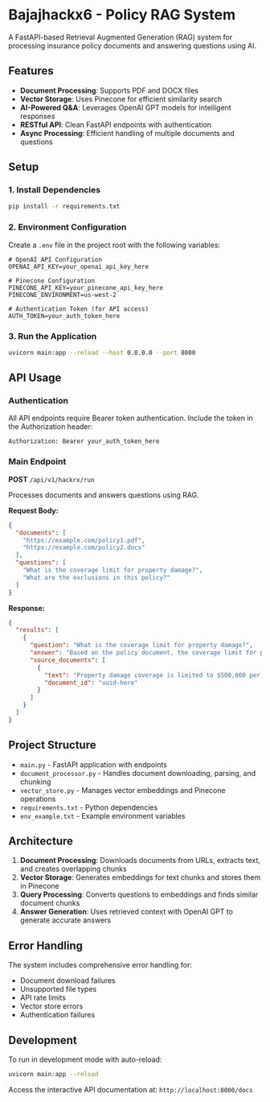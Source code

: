# Bajajhackx6 - Policy RAG System

A FastAPI-based Retrieval Augmented Generation (RAG) system for processing insurance policy documents and answering questions using AI.

## Features

- **Document Processing**: Supports PDF and DOCX files
- **Vector Storage**: Uses Pinecone for efficient similarity search
- **AI-Powered Q&A**: Leverages OpenAI GPT models for intelligent responses
- **RESTful API**: Clean FastAPI endpoints with authentication
- **Async Processing**: Efficient handling of multiple documents and questions

## Setup

### 1. Install Dependencies

```bash
pip install -r requirements.txt
```

### 2. Environment Configuration

Create a `.env` file in the project root with the following variables:

```env
# OpenAI API Configuration
OPENAI_API_KEY=your_openai_api_key_here

# Pinecone Configuration
PINECONE_API_KEY=your_pinecone_api_key_here
PINECONE_ENVIRONMENT=us-west-2

# Authentication Token (for API access)
AUTH_TOKEN=your_auth_token_here
```

### 3. Run the Application

```bash
uvicorn main:app --reload --host 0.0.0.0 --port 8000
```

## API Usage

### Authentication

All API endpoints require Bearer token authentication. Include the token in the Authorization header:

```
Authorization: Bearer your_auth_token_here
```

### Main Endpoint

**POST** `/api/v1/hackrx/run`

Processes documents and answers questions using RAG.

**Request Body:**
```json
{
  "documents": [
    "https://example.com/policy1.pdf",
    "https://example.com/policy2.docx"
  ],
  "questions": [
    "What is the coverage limit for property damage?",
    "What are the exclusions in this policy?"
  ]
}
```

**Response:**
```json
{
  "results": [
    {
      "question": "What is the coverage limit for property damage?",
      "answer": "Based on the policy document, the coverage limit for property damage is $500,000...",
      "source_documents": [
        {
          "text": "Property damage coverage is limited to $500,000 per occurrence...",
          "document_id": "uuid-here"
        }
      ]
    }
  ]
}
```

## Project Structure

- `main.py` - FastAPI application with endpoints
- `document_processor.py` - Handles document downloading, parsing, and chunking
- `vector_store.py` - Manages vector embeddings and Pinecone operations
- `requirements.txt` - Python dependencies
- `env_example.txt` - Example environment variables

## Architecture

1. **Document Processing**: Downloads documents from URLs, extracts text, and creates overlapping chunks
2. **Vector Storage**: Generates embeddings for text chunks and stores them in Pinecone
3. **Query Processing**: Converts questions to embeddings and finds similar document chunks
4. **Answer Generation**: Uses retrieved context with OpenAI GPT to generate accurate answers

## Error Handling

The system includes comprehensive error handling for:
- Document download failures
- Unsupported file types
- API rate limits
- Vector store errors
- Authentication failures

## Development

To run in development mode with auto-reload:

```bash
uvicorn main:app --reload
```

Access the interactive API documentation at: `http://localhost:8000/docs`